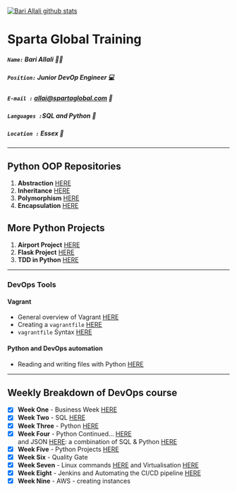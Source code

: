 [![Bari Allali github stats](https://github-readme-stats.vercel.app/api?username=spartabariallali)](https://github.com/spartabariallali/github-readme-stats)

# Sparta Global Training
##### `Name:` Bari Allali :ok_man:
##### `Position:` Junior DevOp Engineer :computer:
##### `E-mail :` allai@spartaglobal.com :email:
##### `Languages :`SQL and Python :snake:
##### `Location :` Essex :round_pushpin:  

___

## **Python OOP Repositories**

1. **Abstraction** [HERE](https://github.com/Spartabariallali/oop_abstraction)
2. **Inheritance** [HERE](https://github.com/Spartabariallali/OOP_inheritance)
3. **Polymorphism** [HERE](https://github.com/Spartabariallali/oop_polymorphism)
4. **Encapsulation** [HERE](https://github.com/Spartabariallali/OOP_inheritance)

## **More Python Projects**

1. **Airport Project** [HERE](https://github.com/Spartabariallali/Sparta_Airport_Project)
2. **Flask Project** [HERE](https://github.com/Spartabariallali/flaskMVP)
3. **TDD in Python** [HERE](https://github.com/Spartabariallali/TDD_pytest)

---

### DevOps Tools
#### Vagrant
- General overview of Vagrant [HERE](https://github.com/Spartabariallali/Spartarepo/blob/master/vagrant_notes/vagrant_notes.md)
- Creating a `vagrantfile` [HERE](https://github.com/Spartabariallali/Spartarepo/blob/master/vagrant_notes/vagrantfile_basic_strcuture.md)
- `vagrantfile` Syntax [HERE](https://github.com/Spartabariallali/Spartarepo/blob/master/vagrant_notes/vagrant_syntax.md)
#### Python and DevOps automation
- Reading and writing files with Python [HERE](https://github.com/Spartabariallali/Spartarepo/blob/master/python_notes/python_reading_and_writing_files.md)


___

## Weekly Breakdown of DevOps course

- [x] **Week One** - Business Week [HERE](https://github.com/Spartabariallali/originalnotes)
- [x] **Week Two** - SQL [HERE](https://github.com/Spartabariallali/SQLweek)
- [x] **Week Three** - Python [HERE](https://github.com/Spartabariallali/Pythonprograms)
- [x] **Week Four** - Python Continued... [HERE](/Notes/Week-4-Python)  
and JSON [HERE](https://github.com/Spartabariallali/API_json): a combination of SQL & Python [HERE ](https://github.com/Spartabariallali/filehandling)  
- [x] **Week Five** - Python Projects [HERE](https://github.com/Spartabariallali/Sparta_Airport_Project)
- [x] **Week Six** - Quality Gate
- [x] **Week Seven** - Linux commands [HERE](https://github.com/Spartabariallali/vm_provisioning) and Virtualisation [HERE](https://github.com/Spartabariallali/Nginx_reverse_proxy)
- [x] **Week Eight** - Jenkins and Automating the CI/CD pipeline [HERE]()
- [X] **Week Nine** - AWS - creating instances 
